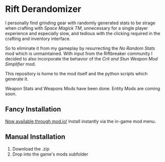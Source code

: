 # Rift Derandomizer

I personally find grinding gear with randomly generated stats to be strage when crafting with *Space Magick TM*, unnecessary for a single player experience and especially slow, and tedious with the clicking required in the crafting and inventory interface.

So to eliminate it from my gameplay by resurrecting the *No Random Stats* mod which is unmaintained. 
With input from the Riftbreaker community I decided to also incorporate the behavior of the *Crit and Stun Weapon Mod Simplifier* mod.

This repository is home to the mod itself and the python scripts which generate it.

Weapon Stats and Weapons Mods have been done. Entity Mods are coming soon.

## Fancy Installation

[Now available through mod.io!](https://mod.io/g/riftbreaker/m/rift-derandomizer)
Install instantly via the in-game mod menu.

## Manual Installation

1. Download the .zip
2. Drop into the game's mods subfolder
